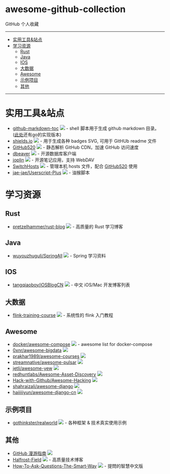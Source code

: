 # awesome-github-collection
GitHub 个人收藏

---

* [实用工具&amp;站点](#实用工具站点)
* [学习资源](#学习资源)
   * [Rust](#rust)
   * [Java](#java)
   * [IOS](#ios)
   * [大数据](#大数据)
   * [Awesome](#awesome)
   * [示例项目](#示例项目)
   * [其他](#其他)

---

# 实用工具&站点
- [github-markdown-toc](https://github.com/ekalinin/github-markdown-toc)
![](https://img.shields.io/github/stars/ekalinin/github-markdown-toc)
\- shell 脚本用于生成 github markdown 目录。([此处](https://github.com/ekalinin/github-markdown-toc.go)还有go的实现版本)
- [shields.io](https://github.com/badges/shields)
![](https://img.shields.io/github/stars/badges/shields)
\- 用于生成各种 badges SVG, 可用于 GitHUb readme 文件
- [GitHub520](https://github.com/521xueweihan/GitHub520)
![](https://img.shields.io/github/stars/521xueweihan/GitHub520)
\- 静态解析 GitHub CDN，加速 GitHub 访问速度
- [dbeaver](https://github.com/dbeaver/dbeaver)
![](https://img.shields.io/github/stars/dbeaver/dbeaver)
\- 开源数据库客户端
- [joplin](https://github.com/laurent22/joplin)
![](https://img.shields.io/github/stars/laurent22/joplin)
\- 开源笔记应用，支持 WebDAV
- [SwitchHosts](https://github.com/oldj/SwitchHosts)
![](https://img.shields.io/github/stars/oldj/SwitchHosts)
\- 管理本机 hosts 文件，配合 [GitHub520](https://github.com/521xueweihan/GitHub520) 使用
- [jae-jae/Userscript-Plus](https://github.com/jae-jae/Userscript-Plus)
![](https://img.shields.io/github/stars/jae-jae/Userscript-Plus)
\- 油猴脚本

# 学习资源
## Rust
- [pretzelhammer/rust-blog](https://github.com/pretzelhammer/rust-blog)
![](https://img.shields.io/github/stars/pretzelhammer/rust-blog)
\- 高质量的 Rust 学习博客
## Java
- [wuyouzhuguli/SpringAll](https://github.com/wuyouzhuguli/SpringAll)
![](https://img.shields.io/github/stars/wuyouzhuguli/SpringAll)
\- Spring 学习资料
## IOS
- [tangqiaoboy/iOSBlogCN](https://github.com/tangqiaoboy/iOSBlogCN)
![](https://img.shields.io/github/stars/tangqiaoboy/iOSBlogCN)
\- 中文 iOS/Mac 开发博客列表
## 大数据
- [flink-training-course](https://github.com/flink-china/flink-training-course)
![](https://img.shields.io/github/stars/flink-china/flink-training-course)
\- 系统性的 flink 入门教程
## Awesome
- [docker/awesome-compose](https://github.com/docker/awesome-compose)
![](https://img.shields.io/github/stars/docker/awesome-compose)
\- awesome list for docker-compose
- [0xnr/awesome-bigdata](https://github.com/0xnr/awesome-bigdata)
![](https://img.shields.io/github/stars/0xnr/awesome-bigdata)
- [prakhar1989/awesome-courses](https://github.com/prakhar1989/awesome-courses)
![](https://img.shields.io/github/stars/prakhar1989/awesome-courses)
- [streamnative/awesome-pulsar](https://github.com/streamnative/awesome-pulsar)
![](https://img.shields.io/github/stars/streamnative/awesome-pulsar)
- [jetli/awesome-yew](https://github.com/jetli/awesome-yew)
![](https://img.shields.io/github/stars/jetli/awesome-yew)
- [redhuntlabs/Awesome-Asset-Discovery](https://github.com/redhuntlabs/Awesome-Asset-Discovery)
![](https://img.shields.io/github/stars/redhuntlabs/Awesome-Asset-Discovery)
- [Hack-with-Github/Awesome-Hacking](https://github.com/Hack-with-Github/Awesome-Hacking)
![](https://img.shields.io/github/stars/Hack-with-Github/Awesome-Hacking)
- [shahraizali/awesome-django](https://github.com/shahraizali/awesome-django)
![](https://img.shields.io/github/stars/shahraizali/awesome-django)
- [haiiiiiyun/awesome-django-cn](https://github.com/haiiiiiyun/awesome-django-cn)
![](https://img.shields.io/github/stars/haiiiiiyun/awesome-django-cn)
## 示例项目
- [gothinkster/realworld](https://github.com/gothinkster/realworld)
![](https://img.shields.io/github/stars/gothinkster/realworld)
\- 各种框架 & 技术真实使用示例
## 其他
- [GitHub 漫游指南](https://github.com/phodal/github)
![](https://img.shields.io/github/stars/phodal/github)
- [Halfrost-Field](https://github.com/halfrost/Halfrost-Field)
![](https://img.shields.io/github/stars/phodal/github)
\- 高质量技术博客
- [How-To-Ask-Questions-The-Smart-Way](https://github.com/ryanhanwu/How-To-Ask-Questions-The-Smart-Way)
![](https://img.shields.io/github/stars/ryanhanwu/How-To-Ask-Questions-The-Smart-Way)
\- 提問的智慧中文版
